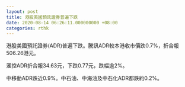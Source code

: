 ```yaml
---
layout: post
title: 港股美國預託證券普遍下跌
date: 2020-08-14 06:26:11.000000000 +08:00
categories: rthk
---
```


港股美國預託證券(ADR)普遍下跌。騰訊ADR較本港收市價跌0.7%，折合報506.26港元。

滙控ADR折合報34.63元，下跌0.77元，跌幅逾2%。

中移動ADR跌近0.9%。中石油、中海油及中石化ADR都跌約0.2%。
